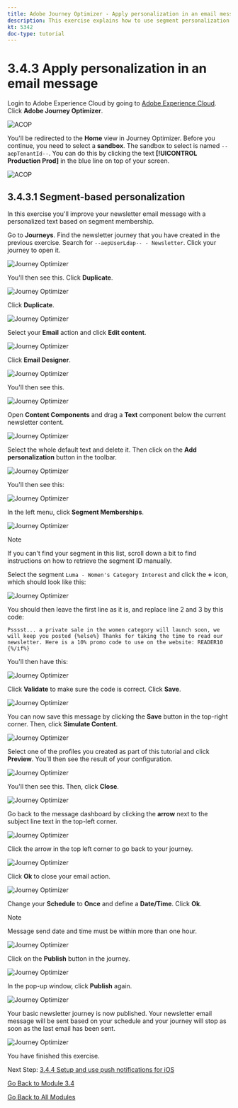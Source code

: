 ```yaml
---
title: Adobe Journey Optimizer - Apply personalization in an email message
description: This exercise explains how to use segment personalization within an email content
kt: 5342
doc-type: tutorial
---
```

# 3.4.3 Apply personalization in an email message

Login to Adobe Experience Cloud by going to [Adobe Experience Cloud](https://experience.adobe.com). Click **Adobe Journey Optimizer**.

![ACOP](./../../../modules/ajo-b2c/module3.2/images/acophome.png)

You'll be redirected to the **Home** view in Journey Optimizer. Before you continue, you need to select a **sandbox**. The sandbox to select is named ``--aepTenantId--``. You can do this by clicking the text **[!UICONTROL Production Prod]** in the blue line on top of your screen.

![ACOP](./../../../modules/ajo-b2c/module3.2/images/acoptriglp.png)

## 3.4.3.1 Segment-based personalization

In this exercise you'll improve your newsletter email message with a personalized text based on segment membership.

Go to **Journeys**. Find the newsletter journey that you have created in the previous exercise. Search for `--aepUserLdap-- - Newsletter`. Click your journey to open it. 

![Journey Optimizer](./images/sbp1.png)

You'll then see this. Click **Duplicate**. 

![Journey Optimizer](./images/sbp2.png)

Click **Duplicate**.

![Journey Optimizer](./images/sbp3.png)

Select your **Email** action and click **Edit content**.

![Journey Optimizer](./images/sbp3a.png)

Click **Email Designer**.

![Journey Optimizer](./images/sbp4.png)

You'll then see this.

![Journey Optimizer](./images/sbp5.png)

Open **Content Components** and drag a **Text** component below the current newsletter content. 

![Journey Optimizer](./images/sbp6.png)

Select the whole default text and delete it. Then click on the **Add personalization** button in the toolbar.

![Journey Optimizer](./images/sbp7.png)

You'll then see this:

![Journey Optimizer](./images/seg1.png)

In the left menu, click **Segment Memberships**.

![Journey Optimizer](./images/seg2.png)

>[!NOTE]
>
>If you can't find your segment in this list, scroll down a bit to find instructions on how to retrieve the segment ID manually.

Select the segment `Luma - Women's Category Interest` and click the **+** icon, which should look like this:

![Journey Optimizer](./images/seg3.png)

You should then leave the first line as it is, and replace line 2 and 3 by this code:

``
    Psssst... a private sale in the women category will launch soon, we will keep you posted
{%else%}
    Thanks for taking the time to read our newsletter. Here is a 10% promo code to use on the website: READER10
{%/if%}
``

You'll then have this:

![Journey Optimizer](./images/seg4.png)

Click **Validate** to make sure the code is correct. Click **Save**.

![Journey Optimizer](./images/sbp8.png)

You can now save this message by clicking the **Save** button in the top-right corner. Then, click **Simulate Content**.

![Journey Optimizer](./images/sbp9.png)

Select one of the profiles you created as part of this tutorial and click **Preview**. You'll then see the result of your configuration. 

![Journey Optimizer](./images/sbp10.png)

You'll then see this. Then, click **Close**.

![Journey Optimizer](./images/sbp10fff.png)

Go back to the message dashboard by clicking the **arrow** next to the subject line text in the top-left corner.

![Journey Optimizer](./images/sbp11.png)

Click the arrow in the top left corner to go back to your journey.

![Journey Optimizer](./images/oc79afff.png)

Click **Ok** to close your email action.

![Journey Optimizer](./images/oc79bfff.png)

Change your **Schedule** to **Once** and define a **Date/Time**. Click **Ok**.

>[!NOTE]
>
>Message send date and time must be within more than one hour.

![Journey Optimizer](./images/sbp18.png)

Click on the **Publish** button in the journey.

![Journey Optimizer](./images/sbp19.png)

In the pop-up window, click **Publish** again.

![Journey Optimizer](./images/sbp20.png)

Your basic newsletter journey is now published. Your newsletter email message will be sent based on your schedule and your journey will stop as soon as the last email has been sent.

![Journey Optimizer](./images/sbp20fff.png)

You have finished this exercise.

Next Step: [3.4.4 Setup and use push notifications for iOS](./ex4.md)

[Go Back to Module 3.4](./journeyoptimizer.md)

[Go Back to All Modules](../../../overview.md)
